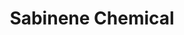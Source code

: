 ---
name: Sabinene Chemical
title: Sabinene Chemical
details:
  - detail:
      key: "Usage/Application"
      value: "Fragrance, Flavour, Pharma"
  - detail:
      key: "Packaging Size"
      value: "5,25,200 Kg"
  - detail:
      key: "Brand"
      value: "Natural Aroma"
  - detail:
      key: "Purity"
      value: "Min. 75%"
  - detail:
      key: "Packaging Type"
      value: "Can,Barrel"
  - detail:
      key: "Specific Gravity"
      value: "0.840 to 0.855 (at 20 deg C)"
  - detail:
      key: "Flash Point"
      value: "37 deg C /- 2"
  - detail:
      key: "Physical State"
      value: "Liquid"
  - detail:
      key: "Boiling Point"
      value: "163 deg C to 164 deg C"
  - detail:
      key: "Molecular Weight"
      value: "136.23 g/mol"
  - detail:
      key: "CAS No"
      value: "3387-41-5"
  - detail:
      key: "EINECS No"
      value: "222-212-4"
  - detail:
      key: "Formula"
      value: "C10H16"
  - detail:
      key: "Odour"
      value: "Terpenic,Woody,Citrus."
  - detail:
      key: "Refractive Index"
      value: "1.465 to 1.475 (at 20 deg C)"
  - detail:
      key: "Solubility"
      value: "Insoluble in water."
showOnHome: false
thumbnail: https://5.imimg.com/data5/SELLER/Default/2021/12/UA/PI/NT/3823480/sabinene-chemical-500x500.jpg
productImages:
  - https://ucarecdn.com/8213c725-21d0-4ac0-ad5e-c1975c20032b/
category: natural isolates
---